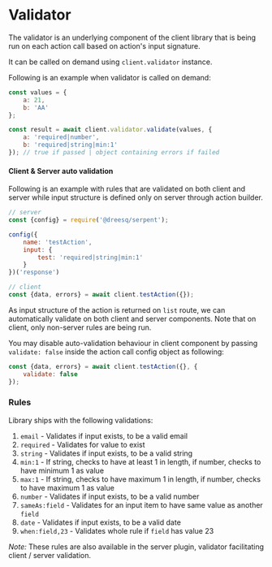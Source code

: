 # Validator

The validator is an underlying component of the client library that is being run on each action call based on action's input signature.

It can be called on demand using `client.validator` instance.

Following is an example when validator is called on demand:

```js
const values = {
    a: 21,
    b: 'AA'
};

const result = await client.validator.validate(values, {
    a: 'required|number',
    b: 'required|string|min:1'
}); // true if passed | object containing errors if failed
```

#### Client & Server auto validation

Following is an example with rules that are validated on both client and server while input structure is defined only on server through action builder.

```js 
// server
const {config} = require('@dreesq/serpent');

config({
    name: 'testAction',
    input: {
        test: 'required|string|min:1'
    }
})('response')

// client
const {data, errors} = await client.testAction({});
```

As input structure of the action is returned on `list` route, we can automatically validate on both client and server components. Note that on client, only non-server rules are being run.

You may disable auto-validation behaviour in client component by passing `validate: false` inside the action call config object as following:

```js
const {data, errors} = await client.testAction({}, {
    validate: false
});
```

### Rules

Library ships with the following validations:

1. `email` - Validates if input exists, to be a valid email
2. `required` - Validates for value to exist
3. `string` - Validates if input exists, to be a valid string
4. `min:1` - If string, checks to have at least 1 in length, if number, checks to have minimum 1 as value
4. `max:1` - If string, checks to have maximum 1 in length, if number, checks to have maximum 1 as value
6. `number` - Validates if input exists, to be a valid number
7. `sameAs:field` - Validates for an input item to have same value as another `field`
8. `date` - Validates if input exists, to be a valid date
10. `when:field,23` - Validates whole rule if `field` has value 23

*Note:* These rules are also available in the server plugin, validator facilitating client / server validation.
